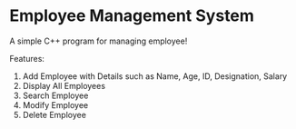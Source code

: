 # Employee Management System
A simple C++ program for managing employee!

Features: 
1. Add Employee with Details such as Name, Age, ID, Designation, Salary
2. Display All Employees
3. Search Employee
4. Modify Employee
5. Delete Employee
